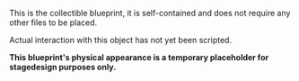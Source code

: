 This is the collectible blueprint, it is self-contained and does not require any other files to be placed.

Actual interaction with this object has not yet been scripted.

**This blueprint's physical appearance is a temporary placeholder for stagedesign purposes only.**

